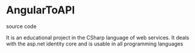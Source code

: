 # AngularToAPI
source code

It is an educational project in the CSharp language of web services.
It deals with the asp.net identity core and is usable in all programming languages
